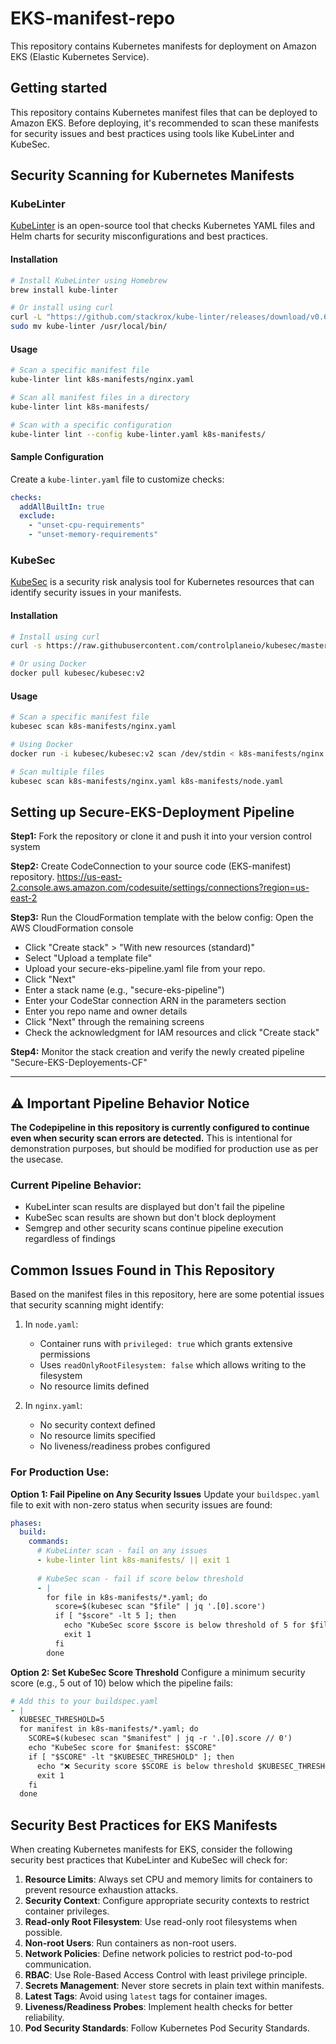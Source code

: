 # EKS-manifest-repo

This repository contains Kubernetes manifests for deployment on Amazon EKS (Elastic Kubernetes Service).

## Getting started

This repository contains Kubernetes manifest files that can be deployed to Amazon EKS. Before deploying, it's recommended to scan these manifests for security issues and best practices using tools like KubeLinter and KubeSec.

## Security Scanning for Kubernetes Manifests

### KubeLinter

[KubeLinter](https://github.com/stackrox/kube-linter) is an open-source tool that checks Kubernetes YAML files and Helm charts for security misconfigurations and best practices.

#### Installation

```bash
# Install KubeLinter using Homebrew
brew install kube-linter

# Or install using curl
curl -L "https://github.com/stackrox/kube-linter/releases/download/v0.6.0/kube-linter-darwin.tar.gz" | tar -xz
sudo mv kube-linter /usr/local/bin/
```

#### Usage

```bash
# Scan a specific manifest file
kube-linter lint k8s-manifests/nginx.yaml

# Scan all manifest files in a directory
kube-linter lint k8s-manifests/

# Scan with a specific configuration
kube-linter lint --config kube-linter.yaml k8s-manifests/
```

#### Sample Configuration

Create a `kube-linter.yaml` file to customize checks:

```yaml
checks:
  addAllBuiltIn: true
  exclude:
    - "unset-cpu-requirements"
    - "unset-memory-requirements"
```

### KubeSec

[KubeSec](https://kubesec.io/) is a security risk analysis tool for Kubernetes resources that can identify security issues in your manifests.

#### Installation

```bash
# Install using curl
curl -s https://raw.githubusercontent.com/controlplaneio/kubesec/master/install.sh | bash

# Or using Docker
docker pull kubesec/kubesec:v2
```

#### Usage

```bash
# Scan a specific manifest file
kubesec scan k8s-manifests/nginx.yaml

# Using Docker
docker run -i kubesec/kubesec:v2 scan /dev/stdin < k8s-manifests/nginx.yaml

# Scan multiple files
kubesec scan k8s-manifests/nginx.yaml k8s-manifests/node.yaml
```

## Setting up Secure-EKS-Deployment Pipeline

**Step1:** Fork the repository or clone it and push it into your version control system

**Step2:** Create CodeConnection to your source code (EKS-manifest) repository.
https://us-east-2.console.aws.amazon.com/codesuite/settings/connections?region=us-east-2

**Step3:** Run the CloudFormation template with the below config: Open the AWS CloudFormation console

- Click "Create stack" > "With new resources (standard)"
- Select "Upload a template file"
- Upload your secure-eks-pipeline.yaml file from your repo.
- Click "Next"
- Enter a stack name (e.g., "secure-eks-pipeline")
- Enter your CodeStar connection ARN in the parameters section
- Enter you repo name and owner details
- Click "Next" through the remaining screens
- Check the acknowledgment for IAM resources and click "Create stack"

**Step4:** Monitor the stack creation and verify the newly created pipeline "Secure-EKS-Deployements-CF"

***

## ⚠️ Important Pipeline Behavior Notice

**The Codepipeline in this repository is currently configured to continue even when security scan errors are detected.** This is intentional for demonstration purposes, but should be modified for production use as per the usecase.

### Current Pipeline Behavior:
- KubeLinter scan results are displayed but don't fail the pipeline
- KubeSec scan results are shown but don't block deployment
- Semgrep and other security scans continue pipeline execution regardless of findings

## Common Issues Found in This Repository

Based on the manifest files in this repository, here are some potential issues that security scanning might identify:

1. In `node.yaml`:
   - Container runs with `privileged: true` which grants extensive permissions
   - Uses `readOnlyRootFilesystem: false` which allows writing to the filesystem
   - No resource limits defined

2. In `nginx.yaml`:
   - No security context defined
   - No resource limits specified
   - No liveness/readiness probes configured

### For Production Use:

**Option 1: Fail Pipeline on Any Security Issues**
Update your `buildspec.yaml` file to exit with non-zero status when security issues are found:

```yaml
phases:
  build:
    commands:
      # KubeLinter scan - fail on any issues
      - kube-linter lint k8s-manifests/ || exit 1
      
      # KubeSec scan - fail if score below threshold
      - |
        for file in k8s-manifests/*.yaml; do
          score=$(kubesec scan "$file" | jq '.[0].score')
          if [ "$score" -lt 5 ]; then
            echo "KubeSec score $score is below threshold of 5 for $file"
            exit 1
          fi
        done
```

**Option 2: Set KubeSec Score Threshold**
Configure a minimum security score (e.g., 5 out of 10) below which the pipeline fails:

```yaml
# Add this to your buildspec.yaml
- |
  KUBESEC_THRESHOLD=5
  for manifest in k8s-manifests/*.yaml; do
    SCORE=$(kubesec scan "$manifest" | jq -r '.[0].score // 0')
    echo "KubeSec score for $manifest: $SCORE"
    if [ "$SCORE" -lt "$KUBESEC_THRESHOLD" ]; then
      echo "❌ Security score $SCORE is below threshold $KUBESEC_THRESHOLD"
      exit 1
    fi
  done
```


## Security Best Practices for EKS Manifests

When creating Kubernetes manifests for EKS, consider the following security best practices that KubeLinter and KubeSec will check for:

1. **Resource Limits**: Always set CPU and memory limits for containers to prevent resource exhaustion attacks.
2. **Security Context**: Configure appropriate security contexts to restrict container privileges.
3. **Read-only Root Filesystem**: Use read-only root filesystems when possible.
4. **Non-root Users**: Run containers as non-root users.
5. **Network Policies**: Define network policies to restrict pod-to-pod communication.
6. **RBAC**: Use Role-Based Access Control with least privilege principle.
7. **Secrets Management**: Never store secrets in plain text within manifests.
8. **Latest Tags**: Avoid using `latest` tags for container images.
9. **Liveness/Readiness Probes**: Implement health checks for better reliability.
10. **Pod Security Standards**: Follow Kubernetes Pod Security Standards.